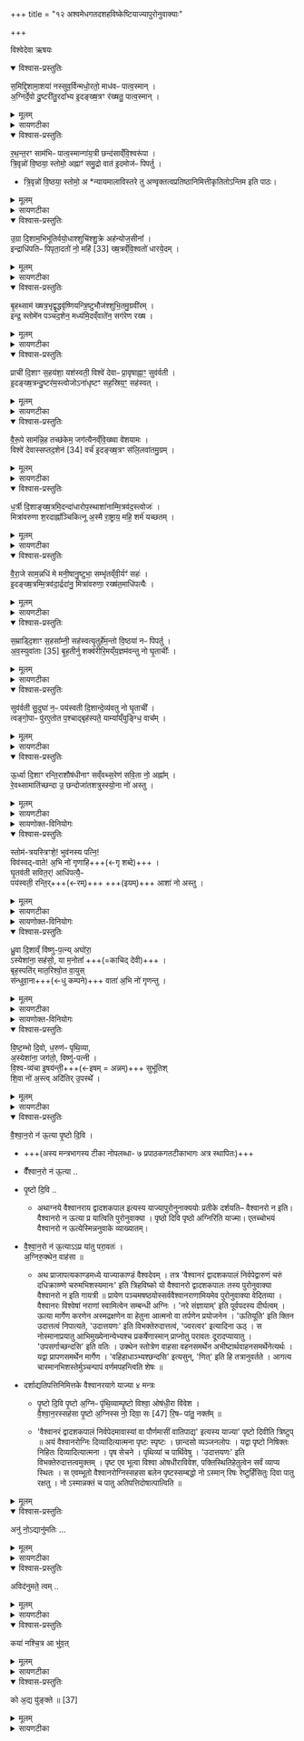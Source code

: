 +++
title = "१२ अश्वमेधगतदशहविष्केष्टियाज्यापुरोनुवाक्याः"

+++

विश्वेदेवा ऋषयः


<details open><summary>विश्वास-प्रस्तुतिः</summary>

स॒मिद्दि॒शामा॒शया॑ नस्सुव॒र्विन्मधो॒रतो॒ माध॑वᳶ पात्व॒स्मान् ।    
अ॒ग्निर्दे॒वो दु॒ष्टरी॑तु॒रदा᳚भ्य इ॒दङ्ख्ष॒त्रꣳ र॑ख्षतु॒ पात्व॒स्मान् ।    
</details>

<details><summary>मूलम्</summary>

स॒मिद्दि॒शामा॒शया॑ नस्सुव॒र्विन्मधो॒रतो॒ माध॑वᳶ पात्व॒स्मान् ।    
अ॒ग्निर्दे॒वो दु॒ष्टरी॑तु॒रदा᳚भ्य इ॒दङ्ख्ष॒त्रꣳ र॑ख्षतु॒ पात्व॒स्मान् ।    
</details>

<details><summary>सायणटीका</summary>

(अथ चतुर्थकाण्डे चतुर्थप्रपाठके द्वादशोऽनुवाकः)   
एकादशानुवाक ऋतव्यद्या इष्टका उक्ताः।  
तावता चितयः समान्ताः।  
अथान्तिमे द्वादशे याज्यानुवाक्या उच्यन्ते।  
अश्वमेधप्रकरणे कल्पः— पठ्यते  “अग्नये गायत्रायेति दशहविष सर्वपृष्ठा निर्वपति समिद्दिशामिति यथालिङ्गं याज्यानुवाक्याः” इति।  

तत्राग्नये गायत्राय त्रिवृते राथंतराय वासन्तायाष्टाकपाल इत्यस्य पुरोनुवाक्यामाह— समिद्दिशामिति।  
दिशां मध्ये या दिक्समित्समिन्धनहेतुः।  
तदेव कथ मिति तदुच्यतेसुवांवेत्स्वर्गस्थमादित्यं विन्दते लभत इति सुवर्वित्।  
आदित्यो दयस्थानत्वात्प्रच्या दिशः समिन्धनहेतुत्वम्।  
तादृशी दिग्नोऽस्मानाशया पातु।  
अस्माकं धनादिविषया या काचिदाशा विद्यते तस्याः पूरणेनास्मान्रक्षत्वित्यर्थः।  
मधुश्चैत्रमासः।  
माधवो वैशाखः।  
तावुभावपि पूर्वदिग्वत्समिन्धनहेतू।  
तयोर्मा सयोरादित्यस्यातितीक्ष्णप्रकाशत्वात्।  
तत्राप्यतोऽस्मान्मधोश्चैत्रमासादधिकप्रकाशो यो माधवो वैशाखमासः सोऽस्मान्संतापभयात्पातु।  
दुःखेन स्तरीताऽऽच्छादयिता दुष्ठरीता यो वैरी प्रावरणवस्त्रेणेव दुःखेनाऽऽच्छादयति तस्यापि दुःखकारिणो वैरिणोऽदाम्यो दम्भितुं हिंसितुमशक्यो योऽग्निर्देवः सोऽयमिदं क्षत्त्रमस्मदीयमिदं बलमस्मांश्च रक्षतु।  
</details>

<details open><summary>विश्वास-प्रस्तुतिः</summary>

र॒थ॒न्त॒रꣳ साम॑भिᳶ पात्व॒स्मान्गा॑य॒त्री छन्द॑साव्ँवि॒श्वरू॑पा ।    
त्रि॒वृन्नो॑ वि॒ष्ठया॒ स्तोमो॒ अह्नाꣳ॑ समु॒द्रो वात॑ इ॒दमोज॑ᳶ पिपर्तु ।   

-  त्रि॒वृन्नो॑ वि॒ष्ठया॒ स्तोमो॒ अ *न्यायमालाविस्तरे तु अण्वृक्तत्वप्रतिष्ठानिमित्तीकृतितोऽन्तिम इति पाठः।  
</details>

<details><summary>मूलम्</summary>

र॒थ॒न्त॒रꣳ साम॑भिᳶ पात्व॒स्मान्गा॑य॒त्री छन्द॑साव्ँवि॒श्वरू॑पा ।    
त्रि॒वृन्नो॑ वि॒ष्ठया॒ स्तोमो॒ अह्नाꣳ॑ समु॒द्रो वात॑ इ॒दमोज॑ᳶ पिपर्तु ।   

-  त्रि॒वृन्नो॑ वि॒ष्ठया॒ स्तोमो॒ अ *न्यायमालाविस्तरे तु अण्वृक्तत्वप्रतिष्ठानिमित्तीकृतितोऽन्तिम इति पाठः।  
</details>

<details><summary>सायणटीका</summary>

तत्रैव याज्यामाह— रथंतरꣳ सामेति।  
यद्रथंतरं साम तदन्यैः सामभिः सहास्मान्पातु।  
छन्दसां मध्ये गायत्रो विश्वरूपा यवमध्यपिपीलिकामध्यादिभेदैर्बहुरूपा, सा  २१०५ नोऽस्मान्रक्षतु।  
त्रिवृदाख्यो यःस्तोमोऽह्नामेकाहादीनां संबन्धिन्या विष्ठया विविधया स्थित्या युक्तः, अहःसु विविधं प्रयुज्यत इत्यर्थः।  
तादृशोऽस्मान्पातु।  
समुद्राख्यो यो वातोऽस्ति “समुद्राय त्वा वाताय स्वाहा”  “समुद्रोऽसि नभस्वान्” इत्यादावाम्नातस्तादृशो वायुरिदमोजोऽस्मदीयं बलं पिपर्तु पालयतु पूरयतु वा।  
</details>

<details open><summary>विश्वास-प्रस्तुतिः</summary>

उ॒ग्रा दि॒शाम॒भिभू॑तिर्वयो॒धाश्शुचि॑श्शु॒क्रे अह॑न्योज॒सीना᳚ ।    
इन्द्राधि॑पतिᳶ पिपृता॒दतो॑ नो॒ महि॑ [33]  ख्ष॒त्रव्ँवि॒श्वतो॑ धारये॒दम् ।    
</details>

<details><summary>मूलम्</summary>

उ॒ग्रा दि॒शाम॒भिभू॑तिर्वयो॒धाश्शुचि॑श्शु॒क्रे अह॑न्योज॒सीना᳚ ।    
इन्द्राधि॑पतिᳶ पिपृता॒दतो॑ नो॒ महि॑ [33]  ख्ष॒त्रव्ँवि॒श्वतो॑ धारये॒दम् ।    
</details>

<details><summary>सायणटीका</summary>

अथेन्द्राय त्रैष्टुभाय पञ्चदशाय बार्हताय ग्रैष्मायैकादशकपाल इत्यस्य पुरोनुवाक्यामाह— उग्रा दिशामिति।  
दिशां मध्ये येयमुग्रा दक्षिणा दिक्, उग्रत्वे हेतुः—अभिभूतिः, पापानामभिभवहेतुत्वादुग्रत्वं, सा वयोधा वय आयुष्यं तस्मिन्नतीते सति मृतान्पुरुषान्यमलोके दधाति स्थापयतीति वयोधाः।  
वयसोऽन्ते दधातीति मध्यमपदलोपो द्रष्टव्यः।   शुचिराषाढमासः शुक्रो ज्येष्ठस्तयोः संबन्धिनि दिवसे यदौष्ण्यमस्ति ततोऽपि शुचिरोजसीनाऽतिशयेनौष्ण्यरूपौजोयुक्तः।   हे इन्द्र परमैश्वर्ययुक्त त्वमधिपतिस्तस्या उग्राया दिशस्तयोरत्युष्णयोश्च स्वामी।   तादृशस्त्वमत उभयस्मान्नेऽस्मान्पिपृतात्पालय ।   किंच विश्वतो महि सर्वस्मान्महदिदं क्षत्त्रं बलं धारय संपादय।
</details>

<details open><summary>विश्वास-प्रस्तुतिः</summary>

बृ॒हथ्साम॑ ख्षत्र॒भृद्वृ॒द्धवृ॑ष्णियन्त्रि॒ष्टुभौज॑श्शुभि॒तमु॒ग्रवी॑रम् ।    
इन्द्र॒ स्तोमे॑न पञ्चद॒शेन॒ मध्य॑मि॒दव्ँवाते॑न॒ सग॑रेण रख्ष ।    
</details>

<details><summary>मूलम्</summary>

बृ॒हथ्साम॑ ख्षत्र॒भृद्वृ॒द्धवृ॑ष्णियन्त्रि॒ष्टुभौज॑श्शुभि॒तमु॒ग्रवी॑रम् ।    
इन्द्र॒ स्तोमे॑न पञ्चद॒शेन॒ मध्य॑मि॒दव्ँवाते॑न॒ सग॑रेण रख्ष ।    
</details>

<details><summary>सायणटीका</summary>

तत्रैव याज्यामाह बृहत्सामेति बृहदाख्यं यत्साम तत्त्रिष्टुभा छन्दसा सह पिपर्त्वित्यनुवर्तते।   अस्मान्पालयत्वित्यर्थः।   कीदृशं साम, क्षत्त्रभृब्दलस्य धारयितृ, वृद्धिवृष्णि यमुत्थितपुस्कम्, ओजो बलप्रदं, शुभितं शोभमानम्, उग्रवीरं तीव्रपुत्रप्रदम्।   हे  इन्द्र पञ्चदशाख्येन स्तोमेन सगराख्येन वातेन सहितः सन्निदं मध्यं रक्षातीतानागतयोर्मध्ये स्थितमिदमस्मदीयं शरीरं पालय।  
</details>

<details open><summary>विश्वास-प्रस्तुतिः</summary>

प्राची॑ दि॒शाꣳ स॒हय॑शा॒ यश॑स्वती॒ विश्वे॑ देवाᳶ प्रा॒वृषाह्ना॒ꣳ॒ सुव॑र्वती ।    
इ॒दङ्ख्ष॒त्रन्दु॒ष्टर॑म॒स्त्वोजोऽना॑धृष्टꣳ सह॒स्रिय॒ꣳ॒ सह॑स्वत् ।    
</details>

<details><summary>मूलम्</summary>

प्राची॑ दि॒शाꣳ स॒हय॑शा॒ यश॑स्वती॒ विश्वे॑ देवाᳶ प्रा॒वृषाह्ना॒ꣳ॒ सुव॑र्वती ।    
इ॒दङ्ख्ष॒त्रन्दु॒ष्टर॑म॒स्त्वोजोऽना॑धृष्टꣳ सह॒स्रिय॒ꣳ॒ सह॑स्वत् ।    
</details>

<details><summary>सायणटीका</summary>

अथ विश्वेभ्यो देवेभ्यो जागतेभ्यः सप्तदशेभ्यो वैरूपेभ्यो वार्षिकेभ्यो द्वादशकपाल इत्यस्य पुरोनुवाक्यामाह— प्राची दिशामिति।   अत्र प्रशब्दः प्रतिशब्दार्थे वर्तते।   तथा सति दिशां मध्ये प्राची पश्चिमा दिगित्यर्थः।   सा च सहयशा अस्मासु संपाद्यमानेन   २१०६ यशसा सहिता स्वयमपि यशस्वती।   सा च सुवर्वती स्वर्गनिवासिनी सूर्येणास्तमयकालभाविना युक्ता।   तथाविधा दिगस्मान्पात्विति शेषः।   तथा विश्वे देवाः प्रावृषा वर्षर्तुना तदीयानामह्नां समूहेन सहिताऽस्मान्पालयत्विति शेषः।   इदं क्षत्त्रमस्मत्परिपालकं राजशरीरं केनाप्यन्तेन् वैरिणा तरितुं लङ्घीयतुमशक्यमस्तु।   ओजो मदीयं वलमनाधृष्टं केनाप्यतिरस्कृतमस्तु।   तथा सहस्त्रियं सहस्त्रसंख्यायोग्यं सहस्वत्प्रवलं धामास्तु।  
</details>

<details open><summary>विश्वास-प्रस्तुतिः</summary>

वै॒रू॒पे साम॑न्नि॒ह तच्छ॑केम॒ जग॑त्यैनव्ँवि॒ख्ष्वा वे॑शयामः ।    
विश्वे॑ देवास्सप्तद॒शेन॑ [34]  वर्च॑ इ॒दङ्ख्ष॒त्रꣳ स॑लि॒लवा॑तमु॒ग्रम् ।    
</details>

<details><summary>मूलम्</summary>

वै॒रू॒पे साम॑न्नि॒ह तच्छ॑केम॒ जग॑त्यैनव्ँवि॒ख्ष्वा वे॑शयामः ।    
विश्वे॑ देवास्सप्तद॒शेन॑ [34]  वर्च॑ इ॒दङ्ख्ष॒त्रꣳ स॑लि॒लवा॑तमु॒ग्रम् ।    
</details>

<details><summary>सायणटीका</summary>

तत्रैव याज्यामाह– वैरूपे सामन्निति।   वैरूपाख्यं यत्सामास्ति तस्मिन्नाश्रिता वयमिह कर्मणि यत्फलमपेक्षितं तच्छकेम् संपादयितुं शक्ताः स्मः।   तथा जगत्याख्यया छन्दोदेवतयाऽनुगृहीता वयमेनं यजमानं विक्षु प्रजास्वावेशमामः प्रजानां स्वामिनं कुमं इत्यर्थः।   हे विश्वे देवाः सप्तदशाख्येन स्तोमेन युष्माभिश्चानुगृहीतमिदं क्षत्त्रमस्मत्पालकं राजशरीरं वर्चस्तेजोयुक्तं सलिलाख्येन वायुविशेषेणानुगृहीतम्।   स च वायुः “सलिलाय त्वा वाताय स्वाहा” इत्याम्नातः।   उग्रं वैरितिरस्कारक्षममस्तु।   
</details>

<details open><summary>विश्वास-प्रस्तुतिः</summary>

ध॒र्त्री दि॒शाङ्ख्ष॒त्रमि॒दन्दा॑धारोप॒स्थाशा॑नाम्मि॒त्रव॑द॒स्त्वोजः॑ ।    
मित्रा॑वरुणा श॒रदाह्ना᳚ञ्चिकित्नू अ॒स्मै रा॒ष्ट्राय॒ महि॒ शर्म॑ यच्छतम् ।    
</details>

<details><summary>मूलम्</summary>

ध॒र्त्री दि॒शाङ्ख्ष॒त्रमि॒दन्दा॑धारोप॒स्थाशा॑नाम्मि॒त्रव॑द॒स्त्वोजः॑ ।    
मित्रा॑वरुणा श॒रदाह्ना᳚ञ्चिकित्नू अ॒स्मै रा॒ष्ट्राय॒ महि॒ शर्म॑ यच्छतम् ।    
</details>

<details><summary>सायणटीका</summary>

अथ ‘मित्रावरुणाभ्यामानुष्टुभाभ्यामेकावि+शाभ्यां वैराजाभ्याꣳ शारदाभ्यां पयस्या’  इत्यस्य पुरोनुवाक्यामाह— धर्त्री दिशामिति।   दिशां मध्ये धर्त्र्यस्माकं धारयित्रीयमुदीची दिगिदं क्षत्त्रमस्मत्पालकं क्षत्रियशरीरं दाधार पोषयामास।   कीदृशी, आशानामुपस्था, अस्माकं धनादिविषयाणामाशानां सिद्ध्यर्थं सेव्या।   य(त)स्या दिशः प्रसादादस्मदीयमोजो बलं मित्रवदस्तु बहुभिर्मित्रैरुपेतमस्तु।   हे मित्रावरुणा शरदा शरन्नामकेनर्तुना तदीयानामह्नां चिकित्नू ज्ञातारौ युवामस्मा इदानीं वर्तमानाय राष्ट्राय महि शर्म यच्छतं महत्सुस्त्रं संपादयतम्।   
</details>

<details open><summary>विश्वास-प्रस्तुतिः</summary>

वै॒रा॒जे साम॒न्नधि॑ मे मनी॒षानु॒ष्टुभा॒ सम्भृ॑तव्ँवी॒र्यꣳ॑ सहः॑ ।    
इ॒दङ्ख्ष॒त्रम्मि॒त्रव॑दा॒र्द्रदा॑नु॒ मित्रा॑वरुणा॒ रख्ष॑त॒माधि॑पत्यैः ।    
</details>

<details><summary>मूलम्</summary>

वै॒रा॒जे साम॒न्नधि॑ मे मनी॒षानु॒ष्टुभा॒ सम्भृ॑तव्ँवी॒र्यꣳ॑ सहः॑ ।    
इ॒दङ्ख्ष॒त्रम्मि॒त्रव॑दा॒र्द्रदा॑नु॒ मित्रा॑वरुणा॒ रख्ष॑त॒माधि॑पत्यैः ।    
</details>

<details><summary>सायणटीका</summary>

तत्रैव याज्यमाह— वैराजे सामन्निति।   वैराजाख्य यत्सामास्ति तस्मिन्मे मदीया मनीषा बुद्धिराश्रितोऽस्त्विति शेषः तथा वीर्यमस्मदीयं शरीरव्यवहारसामर्थ्यं सहो वैरितिरस्कारकं बलं चानुष्टुभा छन्दोदेवतया संमृतं संपादितमस्तु।   मित्रावरुणा हे मित्रावरुणाविदं क्षत्त्रं राजशरीरं मित्रवन्मित्रैर्बहुभिरुपेतमार्द्रदानु आर्द्रस्य जल  २१०७ संपूर्णस्य क्षेत्रादेर्दातृ यथा भवति तथा युवामधिपपत्यै रक्षतमाधिपत्याद्विदित्वा (दि दत्त्वा) पालयतम्।  
</details>

<details open><summary>विश्वास-प्रस्तुतिः</summary>

स॒म्राड्दि॒शाꣳ स॒हसा᳚म्नी॒ सह॑स्वत्यृ॒तुर्हे॑म॒न्तो वि॒ष्ठया॑ नᳶ पिपर्तु ।    
अ॒व॒स्युवा॑ताः [35] बृ॒ह॒तीर्नु शक्व॑रीरि॒मय्ँय॒ज्ञम॑वन्तु नो घृ॒ताचीः᳚ ।    
</details>

<details><summary>मूलम्</summary>

स॒म्राड्दि॒शाꣳ स॒हसा᳚म्नी॒ सह॑स्वत्यृ॒तुर्हे॑म॒न्तो वि॒ष्ठया॑ नᳶ पिपर्तु ।    
अ॒व॒स्युवा॑ताः [35] बृ॒ह॒तीर्नु शक्व॑रीरि॒मय्ँय॒ज्ञम॑वन्तु नो घृ॒ताचीः᳚ ।    
</details>

<details><summary>सायणटीका</summary>

अथ बृहस्पतये पाङ्क्ताय त्रिणवाय शाक्वराय हैमन्किया चरुः, इत्यस्य पुरोनुवाक्यामाह– सम्राड्दिशामिति।   दिशां मध्ये सम्यग्राजात इति सम्राडूर्ध्वा दिक्, सा च सहसाम्नी सामभिः सहिता सहस्वती बलवती नोऽस्मान्पिपर्तु पालयतु।   तथा हेमन्ताख्य ऋतुर्विष्ठया विशिष्टया स्थित्या नः पिपर्तु।   अवस्युवाता अवस्यवो क्षयितारो वाता वाययो यासां बृहतीनामृचां ता अवस्युवाता बृहतीर्बृहत्याख्यच्छन्दोयुक्तः शक्वरीर्नु शाक्वरसाम्नो योनिभूता ऋचोऽपि घृताचीर्घृताहुतियुक्ताः सत्यो नोऽस्मदीयमिमं यज्ञमवन्तु।   
</details>

<details open><summary>विश्वास-प्रस्तुतिः</summary>

सुव॑र्वती सु॒दुघा॑ न॒ᳶ पय॑स्वती दि॒शान्दे॒व्य॑वतु नो घृ॒ताची᳚ ।    
त्वङ्गो॒पाᳶ पु॑रए॒तोत प॒श्चाद्बृह॑स्पते॒ याम्या᳚य्ँयुङ्ग्धि॒ वाच᳚म् ।    
</details>

<details><summary>मूलम्</summary>

सुव॑र्वती सु॒दुघा॑ न॒ᳶ पय॑स्वती दि॒शान्दे॒व्य॑वतु नो घृ॒ताची᳚ ।    
त्वङ्गो॒पाᳶ पु॑रए॒तोत प॒श्चाद्बृह॑स्पते॒ याम्या᳚य्ँयुङ्ग्धि॒ वाच᳚म् ।    
</details>

<details><summary>सायणटीका</summary>

तत्रैव याज्यमाह— सुवर्वतीति।   दिशां स्वामिभूता देवी सुवर्वती स्वर्गयुक्ता स्वर्गप्रदेत्यर्थः।   नोऽस्मान्प्रति सुदुधा कामधेनुवत्सुष्ठु दोहनशीला।   अत एव पयस्वती क्षीरादिरसद्रव्यपूर्णं विशेषतो घृताची घृतं प्राप्नुवती।   हे बृहस्पते त्वं पुरएता पुरतो गन्ता सन्गोपा रक्षक उतापि च पश्चात्पृष्टतोऽपि रक्षकस्तादृशस्त्वं याम्यां यममयीं वाचं युङ्ग्धि योजय, एवमेवं वर्तस्वेत्यादिशेत्यर्थः।  
</details>

<details open><summary>विश्वास-प्रस्तुतिः</summary>

ऊ॒र्ध्वा दि॒शाꣳ रन्ति॒राशौष॑धीनाꣳ सव्ँवथ्स॒रेण॑ सवि॒ता नो॒ अह्ना᳚म् ।    
रे॒वथ्सामाति॑च्छन्दा उ॒ छन्दोजा॑तशत्रुस्स्यो॒ना नो॑ अस्तु ।   
</details>

<details><summary>मूलम्</summary>

ऊ॒र्ध्वा दि॒शाꣳ रन्ति॒राशौष॑धीनाꣳ सव्ँवथ्स॒रेण॑ सवि॒ता नो॒ अह्ना᳚म् ।    
रे॒वथ्सामाति॑च्छन्दा उ॒ छन्दोजा॑तशत्रुस्स्यो॒ना नो॑ अस्तु ।   
</details>

<details><summary>सायणटीका</summary>

अथ ‘सवित्र आतिच्छन्दसाय त्रयस्त्रिꣳशाय रैवताय शैशिराय द्वादशकपालः’ इत्यस्य पुरोनुवाक्यामाह— ऊर्ध्वा दिशामिति।   दिशां मध्ये येयमूर्ध्वा दिक्सा रन्तिः प्रीतिहेतुः, सा चौषधीनां वृष्टिद्वारी संषादिकेति शेषः।   तादृसी नोऽस्मान्प्रति स्योना सुखदाऽस्तु।   तथाऽह्नां समूहरूपेण संवत्सरेण सह सविता सुखप्रदोऽस्तु।   तथा रेव द्रवताख्यं यत्सामातिच्छन्दा उ अतिच्छन्दोयुक्तर्गाषि तथा तस्यामृचि वर्तमानं छन्दश्चेत्येष समूहोऽजातशत्रुरस्तु, अस्मदीयः शत्रुर्यथा नोत्पद्यते तथा करोत्वित्यर्थः
</details>

<details><summary>सायणोक्त-विनियोगः</summary>

तत्रैव याज्यामाह— स्तोमत्रयस्त्रिꣳश इति।   
</details>


<details open><summary>विश्वास-प्रस्तुतिः</summary>

स्तोम॑-त्रयस्त्रिꣳशे॒! भुव॑नस्य पत्नि॒!  
विव॑स्वद्-वाते! अ॒भि नो॑ गृणाहि+++(←गृ शब्दे)+++ ।    
घृ॒तव॑ती सवित॒र्! आधि॑पत्यै॒ᳶ  
पय॑स्वती॒ रन्ति॒र्+++(←रम्)+++ +++(इयम्)+++ आशा॑ नो अस्तु ।    
</details>

<details><summary>मूलम्</summary>

स्तोम॑त्रयस्त्रिꣳशे॒ भुव॑नस्य पत्नि॒ विव॑स्वद्वाते अ॒भि नो॑ [36]  गृणाहि ।    
घृ॒तव॑ती सवित॒राधि॑पत्यै॒ᳶ पय॑स्वती॒ रन्ति॒राशा॑ नो अस्तु ।    
</details>

<details><summary>सायणटीका</summary>

हे **स्तोमत्रयस्त्रिंशे** त्रयस्त्रिंशाख्यः स्तोमो यस्या ऊर्ध्वाया दिशः स स्तोमत्रयस्त्रिंशा, तत्संबोधनमिदम्।   **भुवनस्य पत्नि** भूतजातस्य पत्नी पालीयत्री (तत्संहबोधनमिदम्)।   हे **विवस्तद्-वाते** विवस्वन्नामको वातो   २१०८ वायुर्यस्याः सा विवस्वद्वाता तत्संबोधनमिदम्।   विवस्वते त्वा वाताय स्वाहेत्य् अन्यत्राऽऽम्नातम्।   
तथाविधा **नोऽभिगृणाह्य्** अस्मान् प्रति हितमुपदिश।   
हे **सवितर्** इयम् **आशा** दिङ्नोऽस्मान्प्रति घृतवती बहुलघुसंपादिका **ऽऽधिपत्यैर्** अधिकपालनशक्तिभिर् योजयित्री **पयस्वती** क्षीरसंपादिका **रन्तिः** प्रीतिहेतुर् अस्तुः।  
</details>

<details><summary>सायणोक्त-विनियोगः</summary>

अथादित्यै विष्णुपत्न्यै चरुरित्यस्य पुरोनुवाक्यामाह— घ्रुवा दिशामिति।   
</details>


<details open><summary>विश्वास-प्रस्तुतिः</summary>

ध्रु॒वा दि॒शाव्ँ वि॑ष्णु-प॒त्न्य् अघो॑रा॒  
ऽस्येशा॑ना॒ सह॑सो॒, या म॒नोता᳚ +++(=काचिद् देवी)+++ ।    
बृह॒स्पति॑र् मात॒रिश्वो॒त वा॒युस्  
स॑न्धुवा॒ना+++(←धु कम्पने)+++ वाता॑ अ॒भि नो॑ गृणन्तु ।  
</details>

<details><summary>मूलम्</summary>

ध्रु॒वा दि॒शाव्ँवि॑ष्णुप॒त्न्यघो॑रा॒स्येशा॑ना॒ सह॑सो॒ या म॒नोता᳚ ।    
बृह॒स्पति॑र्मात॒रिश्वो॒त वा॒युस्स॑न्धुवा॒ना वाता॑ अ॒भि नो॑ गृणन्तु ।  
</details>

<details><summary>सायणटीका</summary>

दिशां मध्ये या **घ्रुवा** स्थिरा सूर्यगतिसाषेक्षप्राच्या+++(=??)+++ दिवि भागरहिता समानरूपा दिग्  
यश्च **ब्रृहस्पतिर्यो** ऽपि **मातरिश्वाख्यो** मुख्यवायुर्येचान्ये **संधुवानाः** सम्यक्तत्र तत्र कम्पयन्तो वातास्ते सर्वेऽपि नोऽभिगृणन्त्वस्मान्प्रति हितमुपदिशन्तु।   कीदृशी घ्रुवा, विष्णुपत्नी विष्णुः पतिः पालको यस्याः सा विष्णुपत्नी, अघोरा शान्तरूपा, अस्य सहसः सर्वस्य बलस्येशाना नियामिका, **मनोता** मनस्यूता पूजितेत्यर्थः।   
</details>

<details><summary>सायणोक्त-विनियोगः</summary>

तत्रैव याज्यामाह— विष्टम्भो दिव इति।   
</details>


<details open><summary>विश्वास-प्रस्तुतिः</summary>

वि॒ष्ट॒म्भो दि॒वो, ध॒रुण॑ᳶ पृथि॒व्या,  
अ॒स्येशा॑ना॒ जग॑तो॒, विष्णु॑-पत्नी ।    
वि॒श्व-व्य॑चा इ॒षय॑न्ती॒+++(←इषम् = अन्नम्)+++ सुभू॑तिश्  
शि॒वा नो॑ अ॒स्त्व् अदि॑तिर् उ॒पस्थे᳚ ।
</details>

<details><summary>मूलम्</summary>

वि॒ष्ट॒म्भो दि॒वो ध॒रुण॑ᳶ पृथि॒व्या अ॒स्येशा॑ना॒ जग॑तो॒ विष्णु॑पत्नी ।    
वि॒श्वव्य॑चा इ॒षय॑न्ती॒ सुभू॑तिश्शि॒वा नो॑ अ॒स्त्वदि॑तिरु॒पस्थे᳚ ।
</details>

<details><summary>सायणटीका</summary>

अदितिरखण्डनीया दिक् सामान्य-रूपा  
देवतोपस्थे स्वोत्सङ्गे स्थितान् **नो**ऽस्मान्प्रति **शिवाऽस्तु** शान्ता सुखकरी भवतु।    
कीदृश्यादितिः, **दिवो विष्टम्भो** द्युलोकस्याऽऽधारभूता  
**पृथिव्या घरुणो** भूमेर्धारयित्री,  
अस्य **जगत ईशाना** सर्वस्य जगतः स्वामिभूता,  
विष्णुः पतिः पालको यस्याः सा **विष्णुपत्नी**, विश्वव्यचा जगद्व्यापिनी, इषयन्तीषमन्नं कुर्वती, सुभूतिः शोभनैश्वर्ब्योपेता।  
</details>

<details open><summary>विश्वास-प्रस्तुतिः</summary>

वै॒श्वा॒न॒रो न॑ ऊ॒त्या पृ॒ष्टो दि॒वि ।

-  +++(अस्य मन्त्रभागस्य टीका नोपलब्धा- ७ प्रपाठकगतटीकाभागः अत्र स्थापितः)+++

- वैँ᳚श्वान॒रो न॑ ऊ॒त्या ..
- पृ॒ष्टो दि॒वि ..  
  - अथाग्नये वैश्वानराय द्वादशकपाल इत्यस्य याज्यापुरोनुनाक्ययोः प्रतीके दर्शयति– वैश्वानरो न इति।   वैश्वानरो न ऊत्या प्र यात्विति पुरोनुवाक्या ।   पृष्ठो दिवि पृष्ठो अग्निरिति याज्मा।   एतच्चोभयं वैश्वानरो न ऊत्येस्मिन्ननुवाके व्याख्यातम्।  
- वै॒श्वा॒न॒रो न॑ ऊ॒त्याऽऽप्र या॑तु परा॒वतः॑ ।  
अ॒ग्निरु॒क्थेन॒ वाह॑सा  ॥
  - अथ प्राजापत्यकाण्डमध्ये याज्याकाण्डं वैश्वदेवम् । तत्र 'वैश्वानरं द्वादशकपालं निर्वपेद्वारुणं चरुं दधिक्राव्ण्णे चरुमभिशस्यमानः' इति त्रिहविष्को यो वैश्वानरो द्वादशकपालः तस्य पुरोनुवाक्या  वैश्वानरो न इति गायत्री ॥ प्रायेण पञ्चमषष्ठयोस्सर्ववैश्वानराणामियमेव पुरोनुवाक्या वेदितव्या ।  
  वैश्वानरः विश्वेषां नराणां स्वामित्वेन सम्बन्धी अग्निः । 'नरे संज्ञायाम्' इति पूर्वपदस्य दीर्घत्वम् । ऊत्या मार्गेण करणेन अस्मद्रक्षणेन वा हेतुना आत्मनो वा तर्पणेन प्रयोजनेन । 'ऊतियूति' इति क्तिन उदात्तत्वं निपात्यते, 'उदात्तयणः' इति विभक्तेरुदात्तत्वं, 'ज्वरत्वर' इत्यादिना ऊठ् । स नोस्मानाप्रयातु आभिमुख्येनान्येभ्यश्च प्रकर्षेणास्मान् प्राप्नोतु परावतः दूरादप्यायातु । 'उपसर्गाच्छन्दसि' इति वतिः । उक्थेन स्तोत्रेण वाहसा वहनसमर्थेन अभीष्टार्थवाहनसमर्थेनेत्यर्थः । यद्वा  प्रापणसमर्थेन मार्गेण । 'वहिहाधाञ्भ्यश्छन्दसि' इत्यसुन्, 'णित्' इति हि तत्रानुवर्तते । आगत्य चास्मानभिशस्तेर्मुञ्चन्पापं वर्णमपहन्त्विति शेषः ॥

- दर्शाद्यतिपत्तिनिमित्तके वैश्वानरयागे याज्या ४ मन्त्रः
  - पृ॒ष्टो दि॒वि पृ॒ष्टो अ॒ग्निᳶ पृ॑थि॒व्याम्पृ॒ष्टो विश्वा॒ ओष॑धी॒रा वि॑वेश ।  
   वै॒श्वा॒न॒रस्सह॑सा पृ॒ष्टो अ॒ग्निस्स नो॒ दिवा॒ सः [47]  रि॒षᳶ पा॑तु॒ नक्त᳚म्  ॥

  - 'वैश्वानरं द्वादशकपालं निर्वपेदमावास्यां वा पौर्णमासीं वातिपाद्य' इत्यस्य याज्या'  पृष्टो दिवीति त्रिष्टुप् ॥ अयं वैश्वानरोग्निः दिव्यादित्यात्मना पृष्टः स्पृष्टः । छान्दसो व्यञ्जनलोपः । यद्वा  पृष्टो निषिक्तः निहितः दिव्यादित्यात्मना । पृष सेचने । पृथिव्यां च पार्थिवेषु । 'उदात्तयणः' इति विभक्तेरुदात्तत्वमुक्तम् । पृष्ट एव भूत्वा विश्वा ओषधीराविवेश, पक्तिस्थितिहेतुत्वेन सर्वं व्याप्य स्थितः । स एवम्भूतो वैश्वानरोग्निस्सहसा बलेन पृष्टस्सम्बद्धो नो ऽस्मान् रिषः रेष्टुर्हिंसितुः दिवा पातु रक्षतु । नो ऽस्मान्नक्तं च पातु अतिपत्तिदोषात्पात्विति ॥
</details>

<details><summary>मूलम्</summary>

वै॒श्वा॒न॒रो न॑ ऊ॒त्या पृ॒ष्टो दि॒वि ।

-  +++(अस्य मन्त्रभागस्य टीका नोपलब्धा- ७ प्रपाठकगतटीकाभागः अत्र स्थापितः)+++

- वैँ᳚श्वान॒रो न॑ ऊ॒त्या ..
- पृ॒ष्टो दि॒वि ..  
  - अथाग्नये वैश्वानराय द्वादशकपाल इत्यस्य याज्यापुरोनुनाक्ययोः प्रतीके दर्शयति– वैश्वानरो न इति।   वैश्वानरो न ऊत्या प्र यात्विति पुरोनुवाक्या ।   पृष्ठो दिवि पृष्ठो अग्निरिति याज्मा।   एतच्चोभयं वैश्वानरो न ऊत्येस्मिन्ननुवाके व्याख्यातम्।  
- वै॒श्वा॒न॒रो न॑ ऊ॒त्याऽऽप्र या॑तु परा॒वतः॑ ।  
अ॒ग्निरु॒क्थेन॒ वाह॑सा  ॥
  - अथ प्राजापत्यकाण्डमध्ये याज्याकाण्डं वैश्वदेवम् । तत्र 'वैश्वानरं द्वादशकपालं निर्वपेद्वारुणं चरुं दधिक्राव्ण्णे चरुमभिशस्यमानः' इति त्रिहविष्को यो वैश्वानरो द्वादशकपालः तस्य पुरोनुवाक्या  वैश्वानरो न इति गायत्री ॥ प्रायेण पञ्चमषष्ठयोस्सर्ववैश्वानराणामियमेव पुरोनुवाक्या वेदितव्या ।  
  वैश्वानरः विश्वेषां नराणां स्वामित्वेन सम्बन्धी अग्निः । 'नरे संज्ञायाम्' इति पूर्वपदस्य दीर्घत्वम् । ऊत्या मार्गेण करणेन अस्मद्रक्षणेन वा हेतुना आत्मनो वा तर्पणेन प्रयोजनेन । 'ऊतियूति' इति क्तिन उदात्तत्वं निपात्यते, 'उदात्तयणः' इति विभक्तेरुदात्तत्वं, 'ज्वरत्वर' इत्यादिना ऊठ् । स नोस्मानाप्रयातु आभिमुख्येनान्येभ्यश्च प्रकर्षेणास्मान् प्राप्नोतु परावतः दूरादप्यायातु । 'उपसर्गाच्छन्दसि' इति वतिः । उक्थेन स्तोत्रेण वाहसा वहनसमर्थेन अभीष्टार्थवाहनसमर्थेनेत्यर्थः । यद्वा  प्रापणसमर्थेन मार्गेण । 'वहिहाधाञ्भ्यश्छन्दसि' इत्यसुन्, 'णित्' इति हि तत्रानुवर्तते । आगत्य चास्मानभिशस्तेर्मुञ्चन्पापं वर्णमपहन्त्विति शेषः ॥

- दर्शाद्यतिपत्तिनिमित्तके वैश्वानरयागे याज्या ४ मन्त्रः
  - पृ॒ष्टो दि॒वि पृ॒ष्टो अ॒ग्निᳶ पृ॑थि॒व्याम्पृ॒ष्टो विश्वा॒ ओष॑धी॒रा वि॑वेश ।  
   वै॒श्वा॒न॒रस्सह॑सा पृ॒ष्टो अ॒ग्निस्स नो॒ दिवा॒ सः [47]  रि॒षᳶ पा॑तु॒ नक्त᳚म्  ॥

  - 'वैश्वानरं द्वादशकपालं निर्वपेदमावास्यां वा पौर्णमासीं वातिपाद्य' इत्यस्य याज्या'  पृष्टो दिवीति त्रिष्टुप् ॥ अयं वैश्वानरोग्निः दिव्यादित्यात्मना पृष्टः स्पृष्टः । छान्दसो व्यञ्जनलोपः । यद्वा  पृष्टो निषिक्तः निहितः दिव्यादित्यात्मना । पृष सेचने । पृथिव्यां च पार्थिवेषु । 'उदात्तयणः' इति विभक्तेरुदात्तत्वमुक्तम् । पृष्ट एव भूत्वा विश्वा ओषधीराविवेश, पक्तिस्थितिहेतुत्वेन सर्वं व्याप्य स्थितः । स एवम्भूतो वैश्वानरोग्निस्सहसा बलेन पृष्टस्सम्बद्धो नो ऽस्मान् रिषः रेष्टुर्हिंसितुः दिवा पातु रक्षतु । नो ऽस्मान्नक्तं च पातु अतिपत्तिदोषात्पात्विति ॥
</details>

<details open><summary>विश्वास-प्रस्तुतिः</summary>

अनु॑ नो॒ऽद्यानु॑मतिः ...  
</details>

<details><summary>मूलम्</summary>

अनु॑ नो॒ऽद्यानु॑मतिः ...  
</details>

<details><summary>सायणटीका</summary>

अथाग्नये वैश्वानराय द्वादशकपाल इत्यस्य याज्यानुवाक्ययोः प्रतीके दर्शयति— अनु नोद्येऽति।  अनु नोऽद्यानुमतिरिति पुरोनुवाक्या।  

- [ अनु॑ नो॒ऽद्यानु॑मतिर्य॒ज्ञन्दे॒वेषु॑ मन्यताम् ।  
अ॒ग्निश्च॑ हव्य॒वाह॑नो॒ भव॑तान्दा॒शुषे॒ मयः॑ ।  

  - अनुमतेः पुरोनुवाक्या  अनु न इत्यनुष्टुप् ॥ नोस्माकमिमं यज्ञं अनुमतिर्देवी अद्येदानीं देवेषु अनुमन्यतां देवान् प्रापयतु देवनिमित्तं वा अनुजानातु । ऊनचन्द्रा पौर्णमासी अनुमतिः । अग्निश्च हव्यवाहनः हविषां वोढा देवेष्वनुमन्यतामित्येव । 'हव्येनन्तः पादम्' इति ञ्युट्, किंच  तौ अनुमतिहव्यवाहनौ दाशुषे हविर्दत्तवते अस्मै यजमानाय मयः सुखहेतुः भवताम् ॥]
</details>

<details open><summary>विश्वास-प्रस्तुतिः</summary>

अविद॑नुमते॒ त्वम् ..
</details>

<details><summary>मूलम्</summary>

अविद॑नुमते॒ त्वम् ..
</details>

<details><summary>सायणटीका</summary>

अन्विदनुमते त्वमिति याज्या, एतच्चोभयमिदं वामास्ये हविरित्यनुवाके व्याख्यातम्।  

  - पूर्णमन्त्रपाठः  
 [अन्विद॑नुमते॒ त्वम् [34]  मन्या॑सै॒ शञ्च॑ नᳵ कृधि ।  
 क्रत्वे॒ दख्षा॑य नो हिनु॒ प्र ण॒ आयूꣳ॑षि तारिषः ।

  - याज्या  अन्वित्यनुष्टुप् ॥ अनुमते त्वं मन्यासै अनुमन्यस्व लोटि 'वैतोन्यत्र' इत्यैकारः । किंच  नोस्माकं शं सुखं च कृधि कुरु । करोतेर्लोटि शपो लुक्, 'श्रुशृणुकृवृभ्यः' इति धिभावः । किं पुनरनुमन्तव्यमित्याह  क्रत्वे क्रतवे यागाय प्रत्ययाय वा दक्षाय समर्थाय शीघ्रकरणाय क्रत्वर्थं वा यद्दक्षमन्नं तदर्थं नः अस्मान् हिनु प्रेरय । 'जसादिषु वा वचनम् प्राङ्णौ चङ्युपधायाः' इति दीर्घं ङितीति गुणो न प्रवर्तते । तदर्थं चास्माकं आयूंषि प्रतारिषः प्रवर्तय । तरतेर्ण्यान्ताल्लेटि 'सिब्बहुलं लेटि' इति सिप् 'लेटोडाटौ' इत्यडागमः, 'उपसर्गाद्बहुलम्' इति नसो णत्वम् ॥]
</details>

<details open><summary>विश्वास-प्रस्तुतिः</summary>

कया॑ नश्चि॒त्र आ भु॑व॒त्
</details>

<details><summary>मूलम्</summary>

कया॑ नश्चि॒त्र आ भु॑व॒त्
</details>

<details><summary>सायणटीका</summary>

अथ काय एककपाल इत्यस्य याज्यानुवाक्योः प्रतीके दर्शयति— कया नश्चित्र इति।   कया निश्चित्र आ भुवादिति पुरोनुवाक्या।

- [कया॑ नश्चि॒त्र आ भु॑वदू॒ती स॒दावृ॑ध॒स्सखा᳚ ।  
कया॒ शचि॑ष्ठया वृ॒ता ।  

 - अथ कायमेककपालमित्यस्य पुरोनुवाक्यामाह— कया नश्र्वित्र इति।   कस्य प्रजापतेः संबन्धिनीत्यस्मिन्नर्थे स्रीलिङ्गः केतिशब्दो वर्तते।   ऊतिशब्दो रक्षणवाची।   कयोत्या प्रजापतिसंबन्धिना रक्षणेन चित्र आभुवद्विचित्रोऽयं यज्ञो नोऽस्मान्प्रत्यागतः।   कीदृशो यज्ञः, सदावृधः सर्वदा वर्धमानः, सखा सखिवत्प्रियतमः।   स च यज्ञः कया प्रजापतिसंबन्धिन्या शचि ष्टयाऽतिशयितया शक्त्या वृता युक्त इत्यर्थः।  
</details>

<details open><summary>विश्वास-प्रस्तुतिः</summary>

को अ॒द्य यु॑ङ्क्ते ॥   [37]  
</details>

<details><summary>मूलम्</summary>

को अ॒द्य यु॑ङ्क्ते ॥   [37]  
</details>

<details><summary>सायणटीका</summary>

को अद्य युङ्क्त इति याज्या एतच्चोभयमिन्द्राग्नी रोचनेत्यस्मिन्ननुवाके व्याख्यातम्।  

- पूर्णमन्त्रपाठः  
- [ को अ॒द्य यु॑ङ्क्ते धु॒रि गा ऋ॒तस्य॒ शिमी॑वतो भा॒मिनो॑ दुर्हृणा॒यून् ।  
आ॒सन्नि॑षून्हृ॒थ्स्वसो॑ मयो॒भून्य ए॑षाम्भृ॒त्यामृ॒णध॒थ्स जी॑वात् ।  

  - तत्रैव याज्यामाह को अद्य युङ्क्त इति।   कः प्रजापतिरद्यास्मिन्दिन ऋतस्य धुरि यज्ञस्याग्रभागे यज्ञप्रवृत्तिवेलायामित्यर्थः।   गा वाग्विशेषानस्मदीयस्तुतिरूपान्युङ्क्ते स्वचित्ते योजयति।   कीदृशान्वाग्विशेषान्, शिमीवतः कर्मयुक्तानेतत्कर्मयोग्यानित्यर्थः।   भामिनः स्वार्थावभासकान।   दुर्हृणायून्दुःखहरणशीलान्।   आसन्निषूनस्मदीययास्यं मुखमिष्यन्ति गच्छन्तीत्यासन्निषवस्तान।   हृत्स्वसो हृत्सु स्तुत्यानां हृदयेषु सन्ति तिष्ठन्तीति हृत्स्वसस्तान्हृदयंगमानतिप्रियानित्यर्थः।   मयोभून्सुखस्य भावयितृन।   यो यजमान एषां वाग्विशेषाणां सृत्या भरणक्रियामृणधद्वर्थयति पुनः पुनः स्तौतीत्यर्थः ।   स यजमानो चीवाच्चिरं जीवति। ]

२१०९ अत्र विनियोगसंग्रहः—   
अथाश्वमेधे या त्विष्टिर्हविर्मिर्दशाभिर्युता।  
विधीयतेऽग्नये गायेत्यनुवाकेन तत्र च॥    
द्वे द्वे याज्यानुवाक्ये स्तामित्यृचो विंशतिस्त्वह॥    

इति श्रीमत्सायणाचार्यविरचिते माधवीये वेदार्थप्रकाशे कृष्णयजुर्वेदीयतैत्तिरीयसंहिताभाष्ये चतुर्थकाण्डे चतुर्थप्रपाठके  द्वादशोऽनुवाकः ॥ १२॥    
वेदार्थस्य प्रकाशेन तमो हार्दं निवारयन्।  
पुमर्थांश्चतुरो देयाद्विद्यातीर्थमहेश्वरः॥    
इति श्रीमद्विद्यातीर्थमहेश्वरपरावतारस्य श्रीमद्राजाधिराजपरमेश्वरस्य श्रीवीरबुक्कमहाराजस्याऽऽज्ञापरिपालकेन माधावाचार्येण विरचिते  वेदार्थप्रकाशे कृष्णयजुर्वेदीयतैत्तिरीयसंहिताभाष्ये  चतुर्थकाण्डे चतुर्थः प्रपाठकः ॥     ४ ॥    

</details>